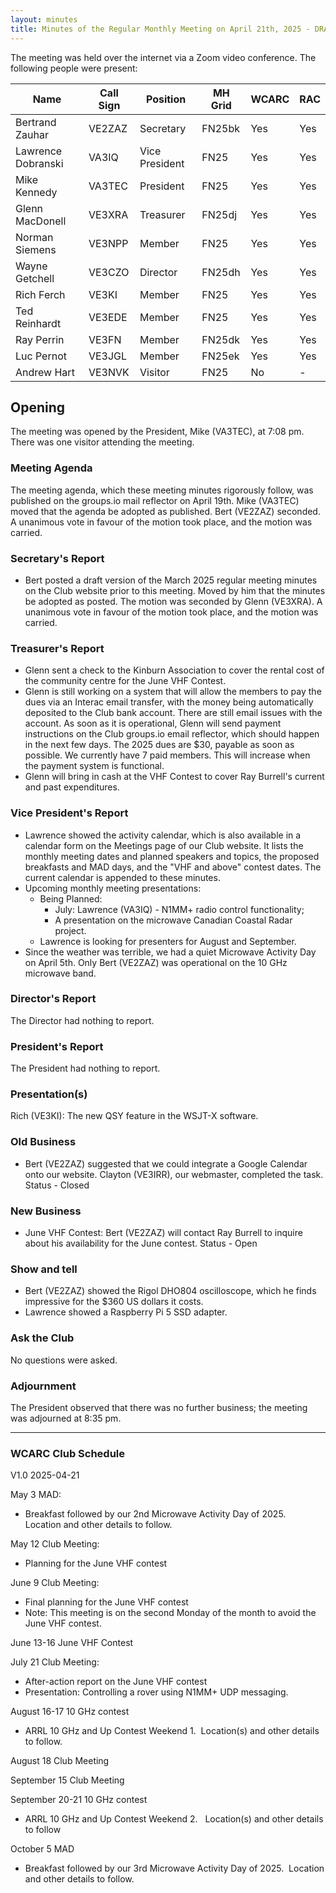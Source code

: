 ```yaml
---
layout: minutes
title: Minutes of the Regular Monthly Meeting on April 21th, 2025 - DRAFT
---
```

The meeting was held over the internet via a Zoom video conference.
The following people were present:

| Name                | Call Sign | Position       | MH Grid | WCARC | RAC |
| ------------------- | --------- | -------------- | ------- | ----- | --- |
| Bertrand Zauhar     | VE2ZAZ    | Secretary      | FN25bk  | Yes   | Yes |
| Lawrence Dobranski  | VA3IQ     | Vice President | FN25    | Yes   | Yes |
| Mike Kennedy        | VA3TEC    | President      | FN25    | Yes   | Yes |
| Glenn MacDonell     | VE3XRA    | Treasurer      | FN25dj  | Yes   | Yes |
| Norman Siemens      | VE3NPP    | Member         | FN25    | Yes   | Yes |
| Wayne Getchell      | VE3CZO    | Director       | FN25dh  | Yes   | Yes |
| Rich Ferch          | VE3KI     | Member         | FN25    | Yes   | Yes |
| Ted Reinhardt       | VE3EDE    | Member         | FN25    | Yes   | Yes |
| Ray Perrin          | VE3FN     | Member         | FN25dk  | Yes   | Yes |
| Luc Pernot          | VE3JGL    | Member         | FN25ek  | Yes   | Yes |
| Andrew Hart         | VE3NVK    | Visitor        | FN25    | No    |  -  |

## Opening

The meeting was opened by the President, Mike (VA3TEC), at 7:08 pm. There was one visitor attending the meeting.

### Meeting Agenda

The meeting agenda, which these meeting minutes rigorously follow, was published on the groups.io mail reflector on April 19th. Mike (VA3TEC) moved that the agenda be adopted as published. Bert (VE2ZAZ) seconded. A unanimous vote in favour of the motion took place, and the motion was carried.

### Secretary's Report

- Bert posted a draft version of the March 2025 regular meeting minutes on the Club website prior to this meeting. Moved by him that the minutes be adopted as posted. The motion was seconded by Glenn (VE3XRA). A unanimous vote in favour of the motion took place, and the motion was carried.

### Treasurer's Report

- Glenn sent a check to the Kinburn Association to cover the rental cost of the community centre for the June VHF Contest.
- Glenn is still working on a system that will allow the members to pay the dues via an Interac email transfer, with the money being automatically deposited to the Club bank account. There are still email issues with the account. As soon as it is operational, Glenn will send payment instructions on the Club groups.io email reflector, which should happen in the next few days. The 2025 dues are $30, payable as soon as possible. We currently have 7 paid members. This will increase when the payment system is functional.
- Glenn will bring in cash at the VHF Contest to cover Ray Burrell's current and past expenditures.

### Vice President's Report

- Lawrence showed the activity calendar, which is also available in a calendar form on the Meetings page of our Club website. It lists the monthly meeting dates and planned speakers and topics, the proposed breakfasts and MAD days, and the "VHF and above" contest dates. The current calendar is appended to these minutes.
- Upcoming monthly meeting presentations:
   - Being Planned:
      - July: Lawrence (VA3IQ) - N1MM+ radio control functionality;
      - A presentation on the microwave Canadian Coastal Radar project.
   - Lawrence is looking for presenters for August and September.
- Since the weather was terrible, we had a quiet Microwave Activity Day on April 5th. Only Bert (VE2ZAZ) was operational on the 10 GHz microwave band.

### Director's Report

The Director had nothing to report.

### President's Report

The President had nothing to report.

### Presentation(s)

Rich (VE3KI): The new QSY feature in the WSJT-X software.

### Old Business

- Bert (VE2ZAZ) suggested that we could integrate a Google Calendar onto our website. Clayton (VE3IRR), our webmaster, completed the task. Status - Closed

### New Business

- June VHF Contest: Bert (VE2ZAZ) will contact Ray Burrell to inquire about his availability for the June contest. Status - Open

### Show and tell

- Bert (VE2ZAZ) showed the Rigol DHO804 oscilloscope, which he finds impressive for the $360 US dollars it costs.
- Lawrence showed a  Raspberry Pi 5 SSD adapter.

### Ask the Club

No questions were asked.

### Adjournment

The President observed that there was no further business; the meeting was adjourned at 8:35 pm.

---

### WCARC Club Schedule

V1.0 2025-04-21

May 3
MAD:

- Breakfast followed by our 2nd Microwave Activity Day of 2025.  Location and other details to follow.

May 12
Club Meeting:

- Planning for the June VHF contest

June 9
Club Meeting:

- Final planning for the June VHF contest
- Note: This meeting is on the second Monday of the month to avoid the June VHF contest.

June 13-16
June VHF Contest

July 21
Club Meeting:

- After-action report on the June VHF contest
- Presentation: Controlling a rover using N1MM+ UDP messaging.

August 16-17
10 GHz contest

- ARRL 10 GHz and Up Contest Weekend 1.  Location(s) and other details to follow.

August 18
Club Meeting

September 15
Club Meeting

September 20-21
10 GHz contest

- ARRL 10 GHz and Up Contest Weekend 2.   Location(s) and other details to follow

October 5
MAD

- Breakfast followed by our 3rd Microwave Activity Day of 2025.  Location and other details to follow.
